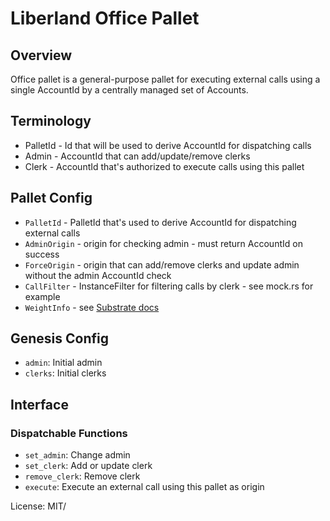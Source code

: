  # Liberland Office Pallet

 ## Overview

 Office pallet is a general-purpose pallet for executing external calls using
 a single AccountId by a centrally managed set of Accounts.

 ## Terminology

 * PalletId - Id that will be used to derive AccountId for dispatching calls
 * Admin - AccountId that can add/update/remove clerks
 * Clerk - AccountId that's authorized to execute calls using this pallet

 ## Pallet Config

 * `PalletId` - PalletId that's used to derive AccountId for dispatching external calls
 * `AdminOrigin` - origin for checking admin - must return AccountId on success
 * `ForceOrigin` - origin that can add/remove clerks and update admin without the admin AccountId check
 * `CallFilter` - InstanceFilter for filtering calls by clerk - see mock.rs for example
 * `WeightInfo` - see [Substrate docs](https://docs.substrate.io/reference/how-to-guides/weights/use-custom-weights/)

 ## Genesis Config

 * `admin`: Initial admin
 * `clerks`: Initial clerks

 ## Interface

 ### Dispatchable Functions

 * `set_admin`: Change admin
 * `set_clerk`: Add or update clerk
 * `remove_clerk`: Remove clerk
 * `execute`: Execute an external call using this pallet as origin

 License: MIT/